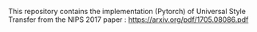 This repository contains the implementation (Pytorch) of Universal Style Transfer from the NIPS 2017 paper : https://arxiv.org/pdf/1705.08086.pdf
